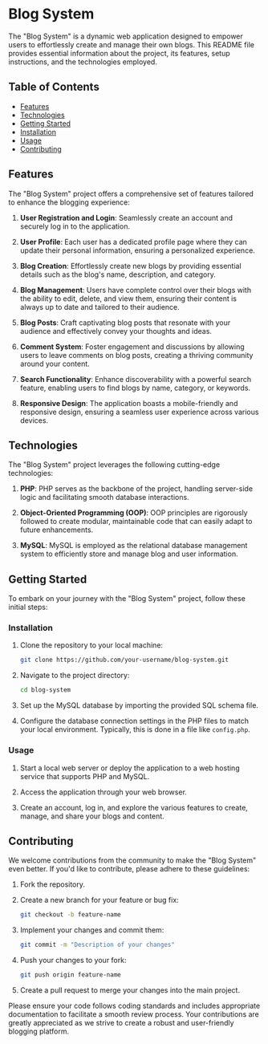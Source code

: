 # Blog System

The "Blog System" is a dynamic web application designed to empower users to effortlessly create and manage their own blogs. This README file provides essential information about the project, its features, setup instructions, and the technologies employed.

## Table of Contents

- [Features](#features)
- [Technologies](#technologies)
- [Getting Started](#getting-started)
- [Installation](#installation)
- [Usage](#usage)
- [Contributing](#contributing)

## Features

The "Blog System" project offers a comprehensive set of features tailored to enhance the blogging experience:

1. **User Registration and Login**: Seamlessly create an account and securely log in to the application.

2. **User Profile**: Each user has a dedicated profile page where they can update their personal information, ensuring a personalized experience.

3. **Blog Creation**: Effortlessly create new blogs by providing essential details such as the blog's name, description, and category.

4. **Blog Management**: Users have complete control over their blogs with the ability to edit, delete, and view them, ensuring their content is always up to date and tailored to their audience.

5. **Blog Posts**: Craft captivating blog posts that resonate with your audience and effectively convey your thoughts and ideas.

6. **Comment System**: Foster engagement and discussions by allowing users to leave comments on blog posts, creating a thriving community around your content.

7. **Search Functionality**: Enhance discoverability with a powerful search feature, enabling users to find blogs by name, category, or keywords.

8. **Responsive Design**: The application boasts a mobile-friendly and responsive design, ensuring a seamless user experience across various devices.

## Technologies

The "Blog System" project leverages the following cutting-edge technologies:

1. **PHP**: PHP serves as the backbone of the project, handling server-side logic and facilitating smooth database interactions.

2. **Object-Oriented Programming (OOP)**: OOP principles are rigorously followed to create modular, maintainable code that can easily adapt to future enhancements.

3. **MySQL**: MySQL is employed as the relational database management system to efficiently store and manage blog and user information.

## Getting Started

To embark on your journey with the "Blog System" project, follow these initial steps:

### Installation

1. Clone the repository to your local machine:

   ```bash
   git clone https://github.com/your-username/blog-system.git
   ```

2. Navigate to the project directory:

   ```bash
   cd blog-system
   ```

3. Set up the MySQL database by importing the provided SQL schema file.

4. Configure the database connection settings in the PHP files to match your local environment. Typically, this is done in a file like `config.php`.

### Usage

1. Start a local web server or deploy the application to a web hosting service that supports PHP and MySQL.

2. Access the application through your web browser.

3. Create an account, log in, and explore the various features to create, manage, and share your blogs and content.

## Contributing

We welcome contributions from the community to make the "Blog System" even better. If you'd like to contribute, please adhere to these guidelines:

1. Fork the repository.

2. Create a new branch for your feature or bug fix:

   ```bash
   git checkout -b feature-name
   ```

3. Implement your changes and commit them:

   ```bash
   git commit -m "Description of your changes"
   ```

4. Push your changes to your fork:

   ```bash
   git push origin feature-name
   ```

5. Create a pull request to merge your changes into the main project.

Please ensure your code follows coding standards and includes appropriate documentation to facilitate a smooth review process. Your contributions are greatly appreciated as we strive to create a robust and user-friendly blogging platform.
